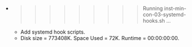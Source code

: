 * >>>>>>>>> Running inst-min-con-03-systemd-hooks.sh ...
  * Add systemd hook scripts.
  * Disk size = 773408K. Space Used = 72K. Runtime = 00:00:00:00.
